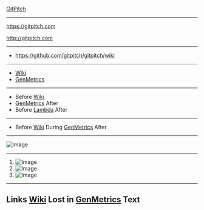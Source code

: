 
[GitPitch](https://gitpitch.com)

---

https://gitpitch.com

http://gitpitch.com

---

- https://github.com/gitpitch/gitpitch/wiki

---

- [Wiki](https://github.com/gitpitch/gitpitch/wiki)
- [GenMetrics](https://github.com/onetapbeyond/gen_metrics)

---

- Before [Wiki](https://github.com/gitpitch/gitpitch/wiki)
- [GenMetrics](https://github.com/onetapbeyond/gen_metrics) After
- Before [Lambda](https://github.com/onetapbeyond/lambda-spark-executor) After

---

- Before [Wiki](https://github.com/gitpitch/gitpitch/wiki) During [GenMetrics](https://github.com/onetapbeyond/gen_metrics) After

---

![Image](https://gitpitch.com/texas-rangers.png)

---

1. ![Image](https://gitpitch.com/texas-rangers.png)
2. ![Image](https://gitpitch.com/texas-rangers.png)
3. ![Image](https://gitpitch.com/texas-rangers.png)

---

## Links [Wiki](https://github.com/gitpitch/gitpitch/wiki) Lost in [GenMetrics](https://github.com/onetapbeyond/gen_metrics) Text


